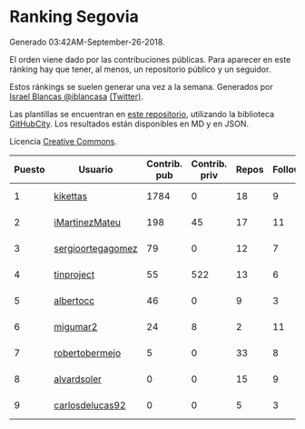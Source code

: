 # Ranking Segovia

Generado 03:42AM-September-26-2018.

El orden viene dado por las contribuciones públicas. Para aparecer en este ránking hay que tener, al menos, un repositorio público y un seguidor.

Estos ránkings se suelen generar una vez a la semana. Generados por [Israel Blancas @iblancasa](https://github.com/iblancasa/) [(Twitter)](https://twitter.com/iblancasa).

Las plantillas se encuentran en [este repositorio](https://github.com/iblancasa/GH-Spanish-Ranking), utilizando la biblioteca [GitHubCity](https://github.com/iblancasa/GitHubCity). Los resultados están disponibles en MD y en JSON.

Licencia [Creative Commons](https://creativecommons.org/licenses/by/4.0/).

| Puesto   |  Usuario  | Contrib. pub | Contrib. priv |Repos| Followers | Desde |  Avatar  |
|----------|-----------|--------------|---------------|-----|-----------|-------|----------|
|1|[kikettas](https://github.com/kikettas)|1784|0|18|9|2014-10-08|![kikettas]()|
|2|[iMartinezMateu](https://github.com/iMartinezMateu)|198|45|17|11|2014-10-19|![iMartinezMateu]()|
|3|[sergioortegagomez](https://github.com/sergioortegagomez)|79|0|12|7|2014-09-14|![sergioortegagomez]()|
|4|[tinproject](https://github.com/tinproject)|55|522|13|6|2013-03-01|![tinproject]()|
|5|[albertocc](https://github.com/albertocc)|46|0|9|3|2015-08-18|![albertocc]()|
|6|[migumar2](https://github.com/migumar2)|24|8|2|11|2011-05-31|![migumar2]()|
|7|[robertobermejo](https://github.com/robertobermejo)|5|0|33|8|2010-03-13|![robertobermejo]()|
|8|[alvardsoler](https://github.com/alvardsoler)|0|0|15|9|2013-04-09|![alvardsoler]()|
|9|[carlosdelucas92](https://github.com/carlosdelucas92)|0|0|5|3|2015-01-27|![carlosdelucas92]()|
